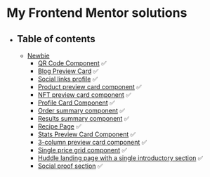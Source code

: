 # My Frontend Mentor solutions

- ## Table of contents
  - [Newbie](./newbie)
    - [QR Code Component](./newbie/qr-code-component) ✅
    - [Blog Preview Card](./newbie/blog-preview-card/) ✅
    - [Social links profile](./newbie/social-links-profile/) ✅
    - [Product preview card component](./newbie/product-preview-card-component/) ✅
    - [NFT preview card component](./newbie/nft-preview-card-component/) ✅
    - [Profile Card Component](./newbie/profile-card-component/) ✅
    - [Order summary component](./newbie/order-summary-component/) ✅
    - [Results summary component](./newbie/results-summary-component/) ✅
    - [Recipe Page](./newbie/recipe-page/) ✅
    - [Stats Preview Card Component](./newbie/stats-preview-card-component/) ✅
    - [3-column preview card component](./newbie/3-column-preview-card-component/) ✅
    - [Single price grid component](./newbie/single-price-grid-component/) ✅
    - [Huddle landing page with a single introductory section](./newbie/huddle-landing-page-with-single-introductory-section/) ✅
    - [Social proof section](./newbie/social-proof-section/) ✅
